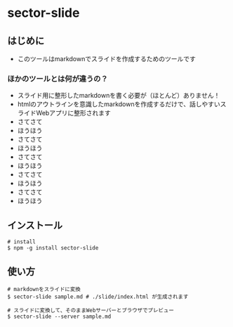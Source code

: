 # sector-slide

## はじめに

- このツールはmarkdownでスライドを作成するためのツールです

### ほかのツールとは何が違うの？

- スライド用に整形したmarkdownを書く必要が（ほとんど）ありません！
- htmlのアウトラインを意識したmarkdownを作成するだけで、話しやすいスライドWebアプリに整形されます
- さてさて
- ほうほう
- さてさて
- ほうほう
- さてさて
- ほうほう
- さてさて
- ほうほう
- さてさて
- ほうほう

## インストール

```
# install
$ npm -g install sector-slide
```

## 使い方

```
# markdownをスライドに変換
$ sector-slide sample.md # ./slide/index.html が生成されます 

# スライドに変換して、そのままWebサーバーとブラウザでプレビュー
$ sector-slide --server sample.md
```
